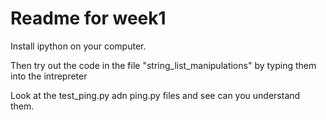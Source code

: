 Readme for week1
================

Install ipython on your computer.

Then try out the code in the file "string_list_manipulations" by typing
  them into the intrepreter

Look at the test_ping.py adn ping.py files and see can you understand them.
